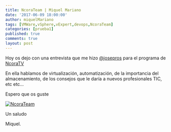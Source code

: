 ```yaml
---
title: NcoraTeam | Miquel Mariano
date: '2017-06-09 18:00:00'
author: miquelMariano
tags: [VMWare,vSphere,vExpert,devops,NcoraTeam]
categories: [prueba1]
published: true
comments: true
layout: post
---
```


Hoy os dejo con una entrevista que me hizo [@josepros](https://twitter.com/josepros) para el programa de [NcoraTV](https://www.youtube.com/channel/UCgOZpO7E3HEh0nHH2JSJOPA)

En ella hablamos de virtualización, automatización, de la importancia del almacenamiento, de los consejos que le daría a nuevos profesionales TIC, etc etc...

Espero que os guste

[![NcoraTeam](https://img.youtube.com/vi/OL7RC8_KI1A/0.jpg)](https://www.youtube.com/watch?v=OL7RC8_KI1A "#NcoraTeam")

Un saludo

Miquel.